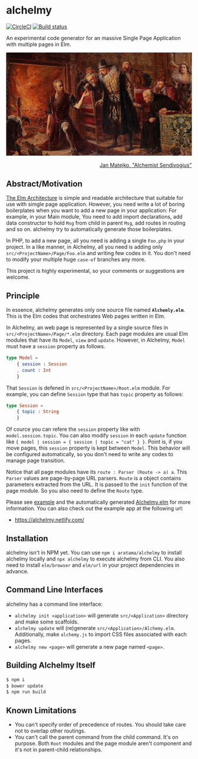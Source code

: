 # alchelmy

[![CircleCI](https://circleci.com/gh/aratama/alchelmy.svg?style=svg)](https://circleci.com/gh/aratama/alchelmy)
[![Build status](https://ci.appveyor.com/api/projects/status/8yvgjo92gk8jkw1j?svg=true)](https://ci.appveyor.com/project/aratama/elm-alchemy)

An experimental code generator for an massive Single Page Application with multiple pages in Elm.

![Alchemist Sendivogius](docs/Alchemik_Sedziwoj_Matejko.JPG)

<div style="text-align: right"> <a href="https://commons.wikimedia.org/wiki/File:Alchemik_Sedziwoj_Matejko.JPG">Jan Matejko, "Alchemist Sendivogius"</a></div>

## Abstract/Motivation

[The Elm Architecture](https://guide.elm-lang.org/architecture/) is simple and readable architecture that suitable for use with simgle page application.
However, you need write a lot of boring boilerplates when you want to add a new page in your application: For example, in your Main module, You need to add import declarations, add data constructor to hold `Msg` from child in parent `Msg`, add routes in routing and so on. alchelmy try to automatically generate those boilerplates.

In PHP, to add a new page, all you need is adding a single `Foo.php` in your project. In a like manner, in Alchelmy, all you need is adding only `src/<ProjectName>/Page/Foo.elm` and writing few codes in it. You don't need to modify your multiple huge `case-of` branches any more.

This project is highly experimental, so your comments or suggestions are welcome.

## Principle

In essence, alchelmy generates only one source file named **`Alchemly.elm`**. This is the Elm codes that orchestrates Web pages written in Elm.

In Alchelmy, an web page is represented by a single source files in `src/<ProjectName>/Page/*.elm` directory. Each page modules are usual Elm modules that have its `Model`, `view` and `update`. However, in Alchelmy, `Model` must have a `session` property as follows.

```elm
type Model =
    { session : Session
    , count : Int
    }
```

That `Session` is defened in `src/<ProjectName>/Root.elm` module. For example, you can define `Session` type that has `topic` property as follows:

```elm
type Session =
    { topic : String
    }
```

Of cource you can refere the `session` property like with `model.session.topic`. You can also modify `session` in each `update` function like `{ model | session = { session | topic = "cat" } }`. Point is, if you move pages, this `session` property is kept between `Model`. This behavior will be configured automatically, so you don't need to write any codes to manage page transition.

Notice that all page modules have its `route : Parser (Route -> a) a`. This `Parser` values are page-by-page URL parsers. `Route` is a object contains parameters extracted from the URL. It is passed to the `init` function of the page module. So you also need to define the `Route` type.

Please see [example](example) and the automatically generated [Alchelmy.elm](https://github.com/aratama/alchelmy/blob/master/example/src/ElmPortfolio/Alchelmy.elm) for more information. You can also check out the example app at the following url:

* https://alchelmy.netlify.com/

## Installation

alchelmy isn't in NPM yet. You can use `npm i aratama/alchelmy` to install alchelmy locally and `npx alchelmy` to execute alchelmy from CLI. You also need to install `elm/browser` and `elm/url` in your project dependencies in advance.

## Command Line Interfaces

alchelmy has a command line interface:

- `alchelmy init <application>` will generate `src/<Application>` directory and make some scaffolds.
- `alchelmy update` will (re)generate `src/<Application>/Alchemy.elm`. Additionally, make `alchemy.js` to import CSS files associated with each pages.
- `alchelmy new <page>` will generate a new page named `<page>`.


## Building Alchelmy Itself

```sh
$ npm i
$ bower update
$ npm run build
```

## Known Limitations

- You can't specify order of precedence of routes. You should take care not to overlap other routings.
- You can't call the parent command from the child command. It's on purpose. Both `Root` modules and the page module aren't component and it's not in parent-child relationships.
